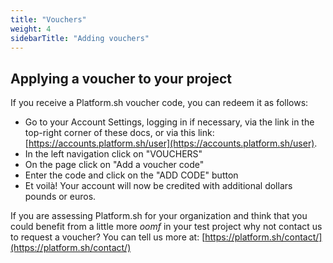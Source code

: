 ```yaml
---
title: "Vouchers"
weight: 4
sidebarTitle: "Adding vouchers"
---
```


## Applying a voucher to your project

If you receive a Platform.sh voucher code, you can redeem it as follows:

* Go to your Account Settings, logging in if necessary, via the link in the top-right corner of these docs, or via this link: [https://accounts.platform.sh/user](https://accounts.platform.sh/user).
* In the left navigation click on "VOUCHERS"
* On the page click on "Add a voucher code"
* Enter the code and click on the "ADD CODE" button
* Et voilà! Your account will now be credited with additional dollars pounds or euros.

If you are assessing Platform.sh for your organization and think that you could benefit from a little more _oomf_ in your test project why not contact us to request a voucher? You can tell us more at: [https://platform.sh/contact/](https://platform.sh/contact/)
